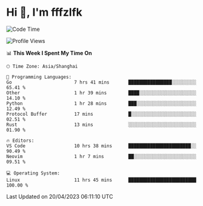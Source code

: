 # Hi 👋, I'm fffzlfk

<!--START_SECTION:waka-->
![Code Time](http://img.shields.io/badge/Code%20Time-159%20hrs-blue)

![Profile Views](http://img.shields.io/badge/Profile%20Views-0-blue)

📊 **This Week I Spent My Time On** 

```text
🕑︎ Time Zone: Asia/Shanghai

💬 Programming Languages: 
Go                       7 hrs 41 mins       ████████████████░░░░░░░░░   65.41 % 
Other                    1 hr 39 mins        ████░░░░░░░░░░░░░░░░░░░░░   14.10 % 
Python                   1 hr 28 mins        ███░░░░░░░░░░░░░░░░░░░░░░   12.49 % 
Protocol Buffer          17 mins             █░░░░░░░░░░░░░░░░░░░░░░░░   02.51 % 
Rust                     13 mins             ░░░░░░░░░░░░░░░░░░░░░░░░░   01.90 % 

🔥 Editors: 
VS Code                  10 hrs 38 mins      ███████████████████████░░   90.49 % 
Neovim                   1 hr 7 mins         ██░░░░░░░░░░░░░░░░░░░░░░░   09.51 % 

💻 Operating System: 
Linux                    11 hrs 45 mins      █████████████████████████   100.00 % 
```


 Last Updated on 20/04/2023 06:11:10 UTC
<!--END_SECTION:waka-->
